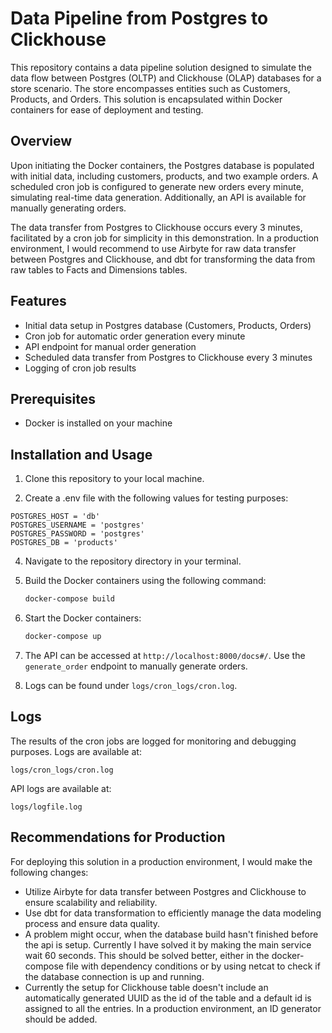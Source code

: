# Data Pipeline from Postgres to Clickhouse

This repository contains a data pipeline solution designed to simulate the data flow between Postgres (OLTP) and Clickhouse (OLAP) databases for a store scenario. The store encompasses entities such as Customers, Products, and Orders. This solution is encapsulated within Docker containers for ease of deployment and testing.

## Overview

Upon initiating the Docker containers, the Postgres database is populated with initial data, including customers, products, and two example orders. A scheduled cron job is configured to generate new orders every minute, simulating real-time data generation. Additionally, an API is available for manually generating orders.

The data transfer from Postgres to Clickhouse occurs every 3 minutes, facilitated by a cron job for simplicity in this demonstration. In a production environment, I would recommend to use Airbyte for raw data transfer between Postgres and Clickhouse, and dbt for transforming the data from raw tables to Facts and Dimensions tables.

## Features

- Initial data setup in Postgres database (Customers, Products, Orders)
- Cron job for automatic order generation every minute
- API endpoint for manual order generation
- Scheduled data transfer from Postgres to Clickhouse every 3 minutes
- Logging of cron job results

## Prerequisites

- Docker is installed on your machine

## Installation and Usage

1. Clone this repository to your local machine.

2. Create a .env file with the following values for testing purposes:

```
POSTGRES_HOST = 'db'
POSTGRES_USERNAME = 'postgres'
POSTGRES_PASSWORD = 'postgres'
POSTGRES_DB = 'products'

```

4. Navigate to the repository directory in your terminal.

5. Build the Docker containers using the following command:

    ```bash
    docker-compose build
    ```

6. Start the Docker containers:

    ```bash
    docker-compose up
    ```

7. The API can be accessed at `http://localhost:8000/docs#/`. Use the `generate_order` endpoint to manually generate orders.

8. Logs can be found under `logs/cron_logs/cron.log`.


## Logs

The results of the cron jobs are logged for monitoring and debugging purposes. Logs are available at:

```
logs/cron_logs/cron.log
```

API logs are available at:

```
logs/logfile.log
```

## Recommendations for Production

For deploying this solution in a production environment, I would make the following changes:

- Utilize Airbyte for data transfer between Postgres and Clickhouse to ensure scalability and reliability.
- Use dbt for data transformation to efficiently manage the data modeling process and ensure data quality.
- A problem might occur, when the database build hasn't finished before the api is setup. Currently I have solved it by making the main service wait 60 seconds. This should be solved better, either in the docker-compose file with dependency conditions or by using netcat to check if the database connection is up and running.
- Currently the setup for Clickhouse table doesn't include an automatically generated UUID as the id of the table and a default id is assigned to all the entries. In a production environment, an ID generator should be added.
